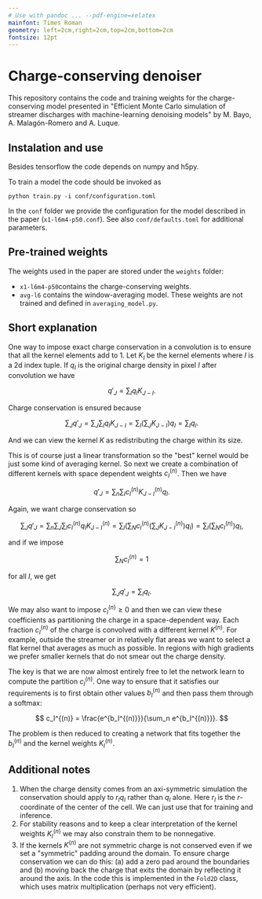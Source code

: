 ```yaml
---
# Use with pandoc ... --pdf-engine=xelatex
mainfont: Times Roman
geometry: left=2cm,right=2cm,top=2cm,bottom=2cm
fontsize: 12pt
---
```


# Charge-conserving denoiser
This repository contains the code and training weights for the charge-conserving model presented in 
"Efficient Monte Carlo simulation of streamer discharges with machine-learning denoising models" by
M. Bayo, A. Malagón-Romero and A. Luque.

## Instalation and use
Besides tensorflow the code depends on numpy and h5py.

To train a model the code should be invoked as
```
python train.py -i conf/configuration.toml
```

In the `conf` folder we provide the configuration for the model described in the paper (`x1-l6m4-p50.conf`). 
See also `conf/defaults.toml` for additional parameters.

## Pre-trained weights
The weights used in the paper are stored under the `weights` folder:
- `x1-l6m4-p50`contains the charge-conserving weights.
- `avg-l6` contains the window-averaging model. These weights are not trained and defined in `averaging_model.py`.

## Short explanation
One way to impose exact charge conservation in a convolution is to ensure that all the kernel elements
add to 1.  Let $K_I$ be the kernel elements where $I$ is a 2d index tuple. If $q_I$ is the original 
charge density in pixel $I$ after convolution we have

$$
q'_J = \sum_I q_I K_{J - I}.
$$

Charge conservation is ensured because

$$
\sum_J q'_J = \sum_J \sum_I q_I K_{J-I} = \sum_I \left(\sum_J K_{J-I}\right) q_I = \sum_I q_I.
$$

And we can view the kernel $K$ as redistributing the charge within its size.

This is of course just a linear transformation so the "best" kernel would be just some kind of 
averaging kernel. So next we create a combination of different kernels with space dependent weights
$c_I^{(n)}$. Then we have

$$
q'_J = \sum_n \sum_I c_I^{(n)} K_{J - I}^{(n)} q_I.
$$

Again, we want charge conservation so

$$
\sum_J q'_J = \sum_n \sum_J \sum_I c_I^{(n)} q_I K_{J - I}^{(n)} = 
\sum_I \left(\sum_N c_I^{(n)} \left(\sum_J K_{J - I}^{(n)}\right) q_I \right) = 
\sum_I \left(\sum_N c_I^{(n)}\right) q_I,
$$

and if we impose

$$
\sum_N c_I^{(n)} = 1
$$

for all $I$, we get

$$
\sum_J q'_J = \sum_I q_I.
$$

We may also want to impose $c_I^{(n)} \ge 0$ and then we can view these coefficients as partitioning
the charge in a space-dependent way. Each fraction $c_I^{(n)}$ of the charge is convolved with a different kernel $K^{(n)}$. For example, outside the streamer or in relatively flat areas we want to select a flat kernel that averages as much as possible. In regions with high gradients we prefer smaller kernels that do not smear out the charge density.

The key is that we are now almost entirely free to let the network learn to compute the partition $c_I^{(n)}$. One way to ensure that it satisfies our requirements is to first obtain other values $b_I^{(n)}$ and then pass them through a softmax:

$$
c_I^{(n)} = \frac{e^{b_I^{(n)}}}{\sum_n e^{b_I^{(n)}}}.
$$

The problem is then reduced to creating a network that fits together the $b_I^{(n)}$ and the kernel weights $K_{I}^{(n)}$.

## Additional notes
1. When the charge density comes from an axi-symmetric simulation the conservation should apply to $r_I q_I$ rather than $q_I$ alone. Here $r_I$ is the $r$-coordinate of the center of the cell. We can just use that for training and inference.
2. For stability reasons and to keep a clear interpretation of the kernel weights $K_{I}^{(n)}$ we may also constrain them to be nonnegative.
3. If the kernels $K^{(n)}$ are not symmetric charge is not conserved even if we set a "symmetric" padding around the domain. To ensure charge conservation we can do this: (a) add a zero pad around the boundaries and (b) moving back the charge that exits the domain by reflecting it around the axis. In the code this is implemented in the `Fold2D` class, which uses matrix multiplication (perhaps not very efficient).

